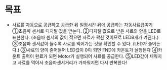 # 목표
- 사료를 자동으로 공급하고 공급한 뒤 일정시간 뒤에 공급하는 자동사료급여기  
①초음파 센서로 디지털 값을 받는다.
②디지털 값으로 받은 사료의 양을 LED로 표현한다.
(초음파 센서의 값이 적으면 사료가 꽉찬 것이므로 LED8개가 켜진다.)
③초음파 센서값이 늘수록 사료를 먹어가는 것을 확인할 수 있다.
 (LED가 줄어든다.)
③사료의 양이 줄어들어 LED값이 0이 되면 FND에 카운트가 실행된다
④카운트 출력이 완료가 되면 Motor가 실행되어 사료를 공급한다.
⑤LED값이 채워지고 사료를 먹어서 초음파센서거리가 가까워지면 다시 반복한다!


